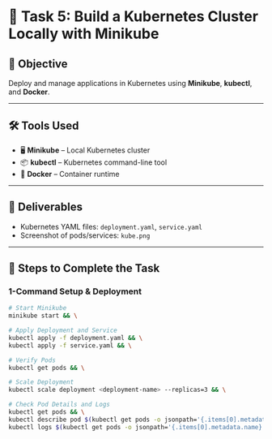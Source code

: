 # 🚀 Task 5: Build a Kubernetes Cluster Locally with Minikube

## 📌 Objective
Deploy and manage applications in Kubernetes using **Minikube**, **kubectl**, and **Docker**.

---

## 🛠 Tools Used
- 🖥 **Minikube** – Local Kubernetes cluster
- 📦 **kubectl** – Kubernetes command-line tool
- 🐳 **Docker** – Container runtime

---

## 📂 Deliverables
- Kubernetes YAML files: `deployment.yaml`, `service.yaml`  
- Screenshot of pods/services: `kube.png`  

---

## 📜 Steps to Complete the Task

### **1-Command Setup & Deployment**
```bash
# Start Minikube
minikube start && \

# Apply Deployment and Service
kubectl apply -f deployment.yaml && \
kubectl apply -f service.yaml && \

# Verify Pods
kubectl get pods && \

# Scale Deployment
kubectl scale deployment <deployment-name> --replicas=3 && \

# Check Pod Details and Logs
kubectl get pods && \
kubectl describe pod $(kubectl get pods -o jsonpath='{.items[0].metadata.name}') && \
kubectl logs $(kubectl get pods -o jsonpath='{.items[0].metadata.name}')
